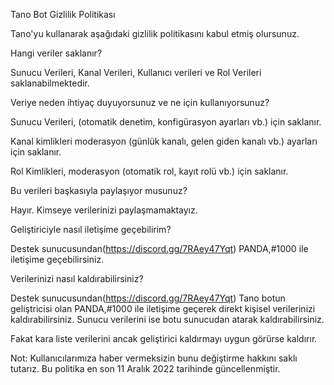 Tano Bot Gizlilik Politikası

Tano'yu kullanarak aşağıdaki gizlilik politikasını kabul etmiş olursunuz.


Hangi veriler saklanır?

Sunucu Verileri, Kanal Verileri, Kullanıcı verileri ve Rol Verileri saklanabilmektedir.

Veriye neden ihtiyaç duyuyorsunuz ve ne için kullanıyorsunuz?

Sunucu Verileri, (otomatik denetim, konfigürasyon ayarları vb.) için saklanır.

Kanal kimlikleri moderasyon (günlük kanalı, gelen giden kanalı vb.) ayarları için saklanır.

Rol Kimlikleri, moderasyon (otomatik rol, kayıt rolü vb.) için saklanır.

Bu verileri başkasıyla paylaşıyor musunuz?

Hayır. Kimseye verilerinizi paylaşmamaktayız.

Geliştiriciyle nasıl iletişime geçebilirim?

Destek sunucusundan(https://discord.gg/7RAey47Yqt) PANDA,#1000 ile iletişime geçebilirsiniz.

Verilerinizi nasıl kaldırabilirsiniz?

Destek sunucusundan(https://discord.gg/7RAey47Yqt) Tano botun geliştricisi olan PANDA,#1000 ile iletişime geçerek direkt kişisel verilerinizi kaldırabilirsiniz. Sunucu verilerini ise botu sunucudan atarak kaldırabilirsiniz.

Fakat kara liste verilerini ancak geliştirici kaldırmayı uygun görürse kaldırır.

Not: Kullanıcılarımıza haber vermeksizin bunu değiştirme hakkını saklı tutarız. Bu politika en son 11 Aralık 2022 tarihinde güncellenmiştir.
